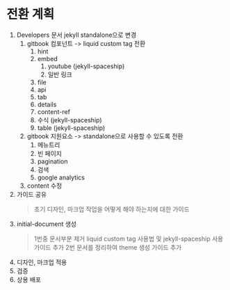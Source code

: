 # 전환 계획

1. Developers 문서 jekyll standalone으로 변경
   1. gitbook 컴포넌트 -> liquid custom tag 전환
      1. hint
      2. embed
         1. youtube (jekyll-spaceship)
         2. 일반 링크
      3. file
      4. api
      5. tab
      6. details
      7. content-ref
      8. 수식 (jekyll-spaceship)
      9. table (jekyll-spaceship)
   2. gitbook 지원요소 -> standalone으로 사용할 수 있도록 전환
      1. 메뉴트리
      2. 빈 페이지
      3. pagination
      4. 검색
      5. google analytics
   3. content 수정
2. 가이드 공유
   > 초기 디자인, 마크업 작업을 어떻게 해야 하는지에 대한 가이드
3. initial-document 생성
   > 1번중 문서부분 제거
   > liquid custom tag 사용법 및 jekyll-spaceship 사용 가이드 추가
   > 2번 문서를 정리하여 theme 생성 가이드 추가
4. 디자인, 마크업 적용
5. 검증
6. 상용 배포